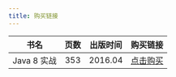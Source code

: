```yaml
---
title: 购买链接
---
```


|    书名     | 页数 | 出版时间 |                         购买链接                         |
| :---------: | :--: | :------: | :------------------------------------------------------: |
| Java 8 实战 | 353  | 2016.04  | [点击购买](http://product.dangdang.com/11183230428.html) |
